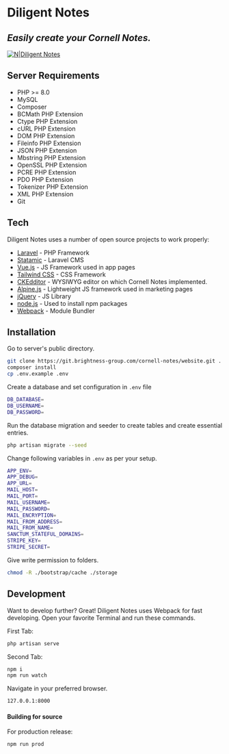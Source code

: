 # Diligent Notes
## _Easily create your Cornell Notes._

[![N|Diligent Notes](https://diligentnotes.com/assets/logo/diligentnotes.png)](https://diligentnotes.com/)

## Server Requirements

- PHP >= 8.0
- MySQL
- Composer
- BCMath PHP Extension
- Ctype PHP Extension
- cURL PHP Extension
- DOM PHP Extension
- Fileinfo PHP Extension
- JSON PHP Extension
- Mbstring PHP Extension
- OpenSSL PHP Extension
- PCRE PHP Extension
- PDO PHP Extension
- Tokenizer PHP Extension
- XML PHP Extension
- Git

## Tech

Diligent Notes uses a number of open source projects to work properly:

- [Laravel] - PHP Framework
- [Statamic] - Laravel CMS
- [Vue.js] - JS Framework used in app pages
- [Tailwind CSS] - CSS Framework
- [CKEdditor] - WYSIWYG editor on which Cornell Notes implemented.
- [Alpine.js] - Lightweight JS framework used in marketing pages
- [jQuery] - JS Library
- [node.js] - Used to install npm packages
- [Webpack] - Module Bundler

## Installation

Go to server's public directory.

```sh
git clone https://git.brightness-group.com/cornell-notes/website.git .
composer install
cp .env.example .env
```

Create a database and set configuration in `.env` file
```sh
DB_DATABASE=
DB_USERNAME=
DB_PASSWORD=
```

Run the database migration and seeder to create tables and create essential entries.
```sh
php artisan migrate --seed
```

Change following variables in `.env` as per your setup.
```sh
APP_ENV=
APP_DEBUG=
APP_URL=
MAIL_HOST=
MAIL_PORT=
MAIL_USERNAME=
MAIL_PASSWORD=
MAIL_ENCRYPTION=
MAIL_FROM_ADDRESS=
MAIL_FROM_NAME=
SANCTUM_STATEFUL_DOMAINS=
STRIPE_KEY=
STRIPE_SECRET=
```

Give write permission to folders.
```sh
chmod -R ./bootstrap/cache ./storage
```

## Development

Want to develop further? Great!
Diligent Notes uses Webpack for fast developing.
Open your favorite Terminal and run these commands.

First Tab:

```sh
php artisan serve
```

Second Tab:
```sh
npm i
npm run watch
```

Navigate in your preferred browser.
```sh
127.0.0.1:8000
```

#### Building for source

For production release:

```sh
npm run prod
```
[Laravel]: <https://laravel.com/>
[Statamic]: <https://statamic.com/>
[Vue.js]: <https://vuejs.org/>
[Tailwind CSS]: <https://tailwindcss.com/>
[CKEdditor]: <https://ckeditor.com/ckeditor-5/>
[Alpine.js]: <https://ckeditor.com/ckeditor-5/>
[jQuery]: <http://jquery.com>
[node.js]: <http://nodejs.org>
[Webpack]: <https://webpack.js.org/>
